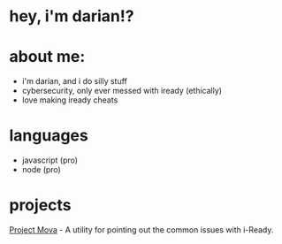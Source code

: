 # hey, i'm darian!?
# about me:

- i'm darian, and i do silly stuff
- cybersecurity, only ever messed with iready (ethically)
- love making iready cheats

# languages
- javascript (pro)
- node (pro)

# projects
[Project Mova](https://github.com/legitDarian/Mova) - A utility for pointing out the common issues with i-Ready.
